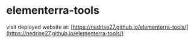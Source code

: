 # elementerra-tools

visit deployed website at: [https://nedrise27.github.io/elementerra-tools/](https://nedrise27.github.io/elementerra-tools/)

